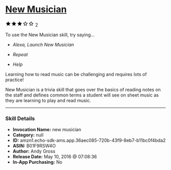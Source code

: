 # [New Musician](http://alexa.amazon.com/#skills/amzn1.echo-sdk-ams.app.36aec085-720b-43f9-8eb7-b11bc0f4bda2)
![3 stars](../../images/ic_star_black_18dp_1x.png)![3 stars](../../images/ic_star_black_18dp_1x.png)![3 stars](../../images/ic_star_black_18dp_1x.png)![3 stars](../../images/ic_star_border_black_18dp_1x.png)![3 stars](../../images/ic_star_border_black_18dp_1x.png) 2

To use the New Musician skill, try saying...

* *Alexa, Launch New Musician*

* *Repeat*

* *Help*

Learning how to read music can be challenging and requires lots of practice!  

New Musician is a trivia skill that goes over the basics of reading notes on the staff and defines common terms a student will see on sheet music as they are learning to play and read music.

***

### Skill Details

* **Invocation Name:** new musician
* **Category:** null
* **ID:** amzn1.echo-sdk-ams.app.36aec085-720b-43f9-8eb7-b11bc0f4bda2
* **ASIN:** B01F9RSW4O
* **Author:** Andy Gross
* **Release Date:** May 10, 2016 @ 07:08:36
* **In-App Purchasing:** No
